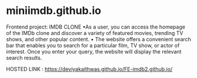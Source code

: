 # miniimdb.github.io
Frontend project: IMDB CLONE 
•As a user, you can access the homepage of the IMDb clone and discover a variety of featured movies, trending TV shows, and other popular content. 
• The website offers a convenient search bar that enables you to search for a particular film, TV show, or actor of interest. Once you enter your query, the website will display the relevant search results.

HOSTED LINK :
https://deviyakaithwas.github.io/FE-imdb2.github.io/
